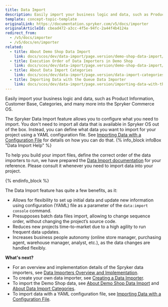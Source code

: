 ```yaml
---
title: Data Import
description: Easily import your business logic and data, such as Product Information, Customer Base, Categories and many more into the Spryker Commerce OS.
template: concept-topic-template
originalLink: https://documentation.spryker.com/v5/docs/importer
originalArticleId: cbead472-a3cc-4f5e-94fc-2a44f4b4124a
redirect_from:
  - /v5/docs/importer
  - /v5/docs/en/importer
related:
  - title: About Demo Shop Data Import
    link: docs/scos/dev/data-import/page.version/demo-shop-data-import/importing-demo-shop-data.html
  - title: Execution Order of Data Importers in Demo Shop
    link: docs/scos/dev/data-import/page.version/demo-shop-data-import/execution-order-of-data-importers-in-demo-shop.html
  - title: About Data Import Categories
    link: docs/scos/dev/data-import/page.version/data-import-categories/about-data-import-categories.html
  - title: Importing Data with the Queue Data Importer
    link: docs/scos/dev/data-import/page.version/importing-data-with-the-queue-data-importer.html
---
```


Easily import your business logic and data, such as Product Information, Customer Base, Categories, and many more into the Spryker Commerce OS.

The Spryker Data Import feature allows you to configure what you need to import. You don't need to import all data that is available in Spryker OS out of the box. Instead, you can define what data you want to import for your project using a YAML configuration file. See [Importing Data with a Configuration File](/docs/scos/dev/data-import/{{page.version}}/importing-data-with-a-configuration-file.html) for details on how you can do that.
{% info_block infoBox "Data Import Help" %}

To help you build your import files, define the correct order of the data importers to run, we have prepared the [Data Import documentation](/docs/scos/dev/data-import/{{page.version}}/data-import-categories/about-data-import-categories.html) for your reference. Please consult it whenever you need to import data into your project.

{% endinfo_block %}

The Data Import feature has quite a few benefits, as it:

* Allows for flexibility to set up initial data and update new information using configuration (YAML) file as a parameter of the `data:import console` command.
* Presupposes batch data files import, allowing to change sequence order, without changing the project’s source code.
* Reduces new projects time-to-market due to a high agility to run frequent data updates.
* Increases business people autonomy (online store manager, purchasing agent, warehouse manager, analyst, etc.), as the data changes are handled flexibly.

**What's next?**

* For an overview and implementation details of the Spryker data importers, see [Data Importers Overview and Implementation](/docs/scos/dev/data-import/{{page.version}}/data-importers-overview-and-implementation.html).
* To create your own data importer, see [Creating a Data Importer](/docs/scos/dev/data-import/{{page.version}}/creating-a-data-importer.html).
* To import the Demo Shop data, see [About Demo Shop Data Import](/docs/scos/dev/data-import/{{page.version}}/importing-demo-shop-data/about-demo-shop-data-import.html) and[ About Data Import Categories](/docs/scos/dev/data-import/{{page.version}}/data-import-categories/about-data-import-categories.html).
* To import data with a YAML configuration file, see [Importing Data with a Configuration File](/docs/scos/dev/data-import/{{page.version}}/importing-data-with-a-configuration-file.html).


